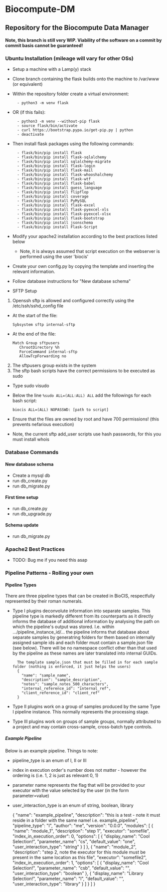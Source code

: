 # Biocompute-DM
## Repository for the Biocompute Data Manager

#### Note, this branch is still very WIP. Viability of the software on a commit by commit basis cannot be guaranteed!

### Ubuntu Installation (mileage will vary for other OSs)
- Setup a machine with a Lamp(y) stack

- Clone branch containing the flask builds onto the machine to /var/www (or equivalent)

- Within the repository folder create a virtual environment:

        - python3 -m venv flask

- OR (if this fails):

        - python3 -m venv --without-pip flask
        - source flask/bin/activate
        - curl https://bootstrap.pypa.io/get-pip.py | python
        - deactivate

- Then install flask packages using the following commands:

        - flask/bin/pip install flask
        - flask/bin/pip install flask-sqlalchemy
        - flask/bin/pip install sqlalchemy-migrate
        - flask/bin/pip install flask-login
        - flask/bin/pip install flask-mail
        - flask/bin/pip install flask-whooshalchemy
        - flask/bin/pip install flask-wtf
        - flask/bin/pip install flask-babel
        - flask/bin/pip install guess_language
        - flask/bin/pip install flipflop
        - flask/bin/pip install coverage
        - flask/bin/pip install PyMySQL
        - flask/bin/pip install flask-excel
        - flask/bin/pip install flask-pyexcel-xls
        - flask/bin/pip install flask-pyexcel-xlsx
        - flask/bin/pip install flask-bootstrap
        - flask/bin/pip install jsonschema
        - flask/bin/pip install Flask-Script
        
- Modify your apache2 installation according to the best practices listed below
  * Note, it is always assumed that script execution on the webserver is performed using the user 'biocis'

- Create your own config.py by copying the template and inserting the relevant information.

- Follow database instructions for "New database schema"

- SFTP Setup
1. Openssh sftp is allowed and configured correctly using the /etc/ssh/sshd_config file
  * At the start of the file:
  
        Sybsystem sftp internal-sftp
        
  * At the end of the file:
    
        Match Group sftpusers
           ChrootDirectory %h
           ForceCommand internal-sftp
           AllowTcpForwarding no
           
2. The sftpusers group exists in the system
3. The sftp bash scripts have the correct permissions to be executed as sudo
  * Type sudo visudo
  * Below the line `%sudo ALL=(ALL:ALL) ALL` add the followings for each bash script:
        
        biocis ALL=(ALL) NOPASSWD: [path to script]
        
  * Ensure that the files are owned by root and have 700 permissions! (this prevents nefarious execution)
  * Note, the current sftp add_user scripts use hash passwords, for this you must install whois
        


### Database Commands
#### New database schema

- Create a mysql db
- run db_create.py
- run db_migrate.py

#### First time setup

- run db_create.py
- run db_upgrade.py

#### Schema update

- run db_migrate.py

### Apache2 Best Practices

- TODO: Bug me if you need this asap


### Pipeline Patterns - Rolling your own

#### Pipeline Types
There are three pipeline types that can be created in BioCIS, respectfully represented by their roman numerals. 

* Type I plugins deconvolute information into separate samples. This pipeline type is markedly different from its counterparts
  as it directly informs the database of additional information by analysing the path on which the pipeline's output
  was stored. I.e. within .../pipeline_instance_id/... the pipeline informs that database about separate samples by generatring folders
  for them based on internally assigned sample ids and each folder must contain a sample.json file (see below). There will be no namespace conflict other than that used by the pipeline as 
  these names are later translated into internal GUIDs.
  
        The template sample.json that must be filled in for each sample folder (nothing is enforced, it just helps the users)
        {
          "name": "sample_name",
          "description": "sample_description",
          "notes": "sample_notes_500_characters",
          "internal_reference_id": "internal_ref",
          "client_reference_id": "client_ref"
        }
  
* Type II plugins work on a group of samples produced by the same Type I pipeline instance. This normally represents the
 processing stage.
 

* Type III plugins work on groups of sample groups, normally attributed to a project and may contain cross-sample, cross-batch
 type controls.
 
##### Example Pipeline
Below is an example pipeline. Things to note:

* pipeline_type is an enum of I, II or III
* index in execution order's number does not matter - however the ordering is (i.e. 1, 2 is just as relevant 0, 1)
* parameter name represents the flag that will be provided to your executor with the value selected by the user (in the form parameter=value)
* user_interaction_type is an enum of string, boolean, library


    {
      "name": "example_pipeline",
      "description": "this is a test - note it must reside in a folder with the same name! i.e. example_pipeline",
      "pipeline_type": "I",
      "author": "me",
      "version": "0.0.0",
      "modules": [
        {
          "name": "module_1",
          "description": "step 1",
          "executor": "somefile",
          "index_in_execution_order": 0,
          "options": [
            {
              "display_name": "Cool Selection!",
              "parameter_name": "cs",
              "default_value": "one",
              "user_interaction_type": "string"
            }
          ]
        },
        {
          "name": "module_2",
          "description": "step 2, note the executor for this module must be present in the same location as this file",
          "executor": "somefile2",
          "index_in_execution_order": 1,
          "options": [
            {
              "display_name": "Cool Selection!",
              "parameter_name": "csb",
              "default_value": "",
              "user_interaction_type": "boolean"
            },
            {
              "display_name": "Library Selection!",
              "parameter_name": "l",
              "default_value": "",
              "user_interaction_type": "library"
            }
          ]
        }
      ]
    }

